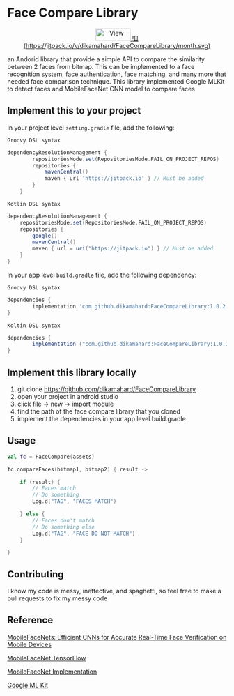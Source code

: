 # Face Compare Library
<p align="center">
<a href="#">
	<img src="https://views.whatilearened.today/views/github/dikamahard/FaceCompareLibrary.svg" width="80px" height="28px" alt="View" />    
  </a> 
<a href="#">
	![](https://jitpack.io/v/dikamahard/FaceCompareLibrary/month.svg)   
  </a> 
</p>



an Andorid library that provide a simple API to compare the similarity between 2 faces from bitmap. This can be implemented to a face recognition system, face authentication, face matching, and many more that needed face comparison technique. This library implemented Google MLKit to detect faces and MobileFaceNet CNN model to compare faces

## Implement this to your project
In your project level `setting.gradle` file, add the following:
 
`Groovy DSL syntax`
```gradle
dependencyResolutionManagement {
		repositoriesMode.set(RepositoriesMode.FAIL_ON_PROJECT_REPOS)
		repositories {
			mavenCentral()
			maven { url 'https://jitpack.io' } // Must be added
		}
	}
```
`Kotlin DSL syntax`
```gradle
dependencyResolutionManagement {
    repositoriesMode.set(RepositoriesMode.FAIL_ON_PROJECT_REPOS)
    repositories {
        google()
        mavenCentral()
        maven { url = uri("https://jitpack.io") } // Must be added
    }
}
```
In your app level `build.gradle` file, add the following dependency:

`Groovy DSL syntax`
```gradle
dependencies {
	    implementation 'com.github.dikamahard:FaceCompareLibrary:1.0.2'
}
```
`Koltin DSL syntax`
```gradle
dependencies {
	    implementation ("com.github.dikamahard:FaceCompareLibrary:1.0.2")
}
```

## Implement this library locally

1. git clone https://github.com/dikamahard/FaceCompareLibrary
2. open your project in android studio
3. click file -> new -> import module
4. find the path of the face compare library that you cloned
5. implement the dependencies in your app level build.gradle  

## Usage
```kotlin
val fc = FaceCompare(assets)

fc.compareFaces(bitmap1, bitmap2) { result ->

    if (result) {
        // Faces match
        // Do something
        Log.d("TAG", "FACES MATCH")

    } else {
        // Faces don't match
        // Do something else
        Log.d("TAG", "FACE DO NOT MATCH")
    }

}
```
## Contributing
I know my code is messy, ineffective, and spaghetti, so feel free to make a pull requests to fix my messy code

## Reference
[MobileFaceNets: Efficient CNNs for Accurate Real-Time Face Verification on Mobile Devices](https://arxiv.org/abs/1804.07573)

[MobileFaceNet TensorFlow](https://github.com/sirius-ai/MobileFaceNet_TF)

[MobileFaceNet Implementation](https://github.com/SphericalKat/face-verify-MFN)

[Google ML Kit](https://developers.google.com/ml-kit)

